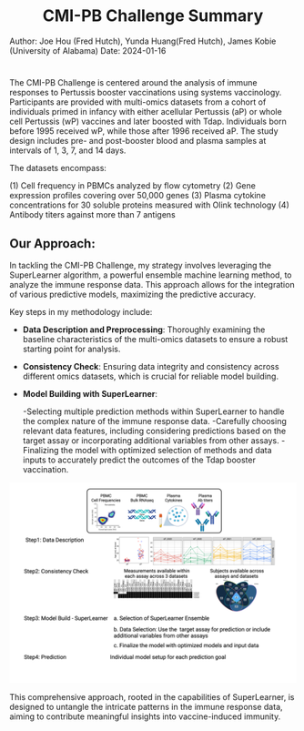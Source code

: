 <h1 align="center">CMI-PB Challenge Summary</h1>
Author: Joe Hou (Fred Hutch), Yunda Huang(Fred Hutch), James Kobie (University of Alabama)
Date: 2024-01-16

# <span style="font-size:15px;"> 

The CMI-PB Challenge is centered around the analysis of immune responses to Pertussis booster vaccinations using systems vaccinology. Participants are provided with multi-omics datasets from a cohort of individuals primed in infancy with either acellular Pertussis (aP) or whole cell Pertussis (wP) vaccines and later boosted with Tdap. Individuals born before 1995 received wP, while those after 1996 received aP. The study design includes pre- and post-booster blood and plasma samples at intervals of 1, 3, 7, and 14 days.

The datasets encompass:

(1) Cell frequency in PBMCs analyzed by flow cytometry
(2) Gene expression profiles covering over 50,000 genes
(3) Plasma cytokine concentrations for 30 soluble proteins measured with Olink technology
(4) Antibody titers against more than 7 antigens

## Our Approach:

In tackling the CMI-PB Challenge, my strategy involves leveraging the SuperLearner algorithm, a powerful ensemble machine learning method, to analyze the immune response data. This approach allows for the integration of various predictive models, maximizing the predictive accuracy.

Key steps in my methodology include:

- **Data Description and Preprocessing**: Thoroughly examining the baseline characteristics of the multi-omics datasets to ensure a robust starting point for analysis.

- **Consistency Check**: Ensuring data integrity and consistency across different omics datasets, which is crucial for reliable model building.

- **Model Building with SuperLearner**:

    -Selecting multiple prediction methods within SuperLearner to handle the complex nature of the immune response data.
    -Carefully choosing relevant data features, including considering predictions based on the target assay or incorporating additional variables from other assays.
    -Finalizing the model with optimized selection of methods and data inputs to accurately predict the outcomes of the Tdap booster vaccination.

</span>

<img src="Images/CMI PB Roadmap.png" alt="SuperLearner Approach">

This comprehensive approach, rooted in the capabilities of SuperLearner, is designed to untangle the intricate patterns in the immune response data, aiming to contribute meaningful insights into vaccine-induced immunity.